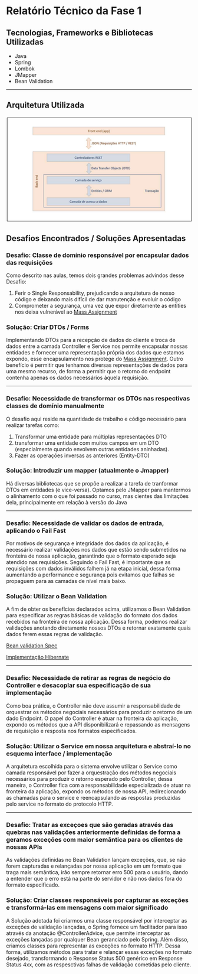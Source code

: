 # Relatório Técnico da Fase 1

## Tecnologias, Frameworks e Bibliotecas Utilizadas 
- Java
- Spring
- Lombok 
- JMapper
- Bean Validation
---

## Arquitetura Utilizada 
![](2023-06-16-20-10-00.png)

## Desafios Encontrados / Soluções Apresentadas
### Desafio: Classe de domínio responsável por encapsular dados das requisições 
Como descrito nas aulas, temos dois grandes problemas advindos desse Desafio: 
1. Ferir o Single Responsability, prejudicando a arquitetura de nosso código e deixando mais difícil de dar manutenção e evoluir o código
2. Comprometer a segurança, uma vez que expor diretamente as entities nos deixa vulnerável ao [Mass Assignment](https://cheatsheetseries.owasp.org/cheatsheets/Mass_Assignment_Cheat_Sheet.html)

### Solução: Criar DTOs / Forms
Implementando DTOs para a recepção de dados do cliente e troca de dados entre a camada Controller e Service nos permite encapsular nossas entidades e fornecer uma representação própria dos dados que estamos expondo, esse encapsulamento nos protege do  [Mass Assignment](https://cheatsheetseries.owasp.org/cheatsheets/Mass_Assignment_Cheat_Sheet.html).
Outro benefício é permitir que tenhamos diversas representações de dados para uma mesmo recurso, de forma a permitir que o retorno do endpoint contenha apenas os dados necessários àquela requisição.



---
### Desafio: Necessidade de transformar os DTOs nas respectivas classes de domínio manualmente  
O desafio aqui reside na quantidade de trabalho e código necessário para realizar tarefas como: 
1. Transformar uma entidade para múltiplas representações DTO
2.  transformar uma entidade com muitos campos em um DTO (especialmente quando envolvem outras entidades aninhadas).  
3.  Fazer as operações inversas as anteriores (Entity-DTO)
### Solução: Introduzir um mapper (atualmente o Jmapper)
Há diversas bibliotecas que se propõe a realizar a tarefa de tranformar DTOs em entidades (e vice-versa). Optamos pelo JMapper para mantermos o alinhamento com o que foi passado no curso, mas cientes das limitações dela, principalmente em relação à versão do Java 

---
### Desafio: Necessidade de validar os dados de entrada, aplicando o Fail Fast 
Por motivos de segurança e integridade dos dados da aplicação, é necessário realizar validações nos dados que estão sendo submetidos na fronteira de nossa aplicação, garantindo que o formato esperado seja atendido nas requisições. Seguindo o Fail Fast, é importante que as requisições com dados inválidos falhem já na etapa inicial, dessa forma aumentando a performance e segurança pois evitamos que falhas se propaguem para as camadas de nível mais baixo. 
### Solução: Utilizar o Bean Validation
A fim de obter os benefícios declarados acima, utilizamos o Bean Validation para especificar as regras básicas de validação do formato dos dados recebidos na fronteira de nossa aplicação. Dessa forma, podemos realizar validações anotando diretamente nossos DTOs e retornar exatamente quais dados ferem essas regras de validação. 

[Bean validation Spec](https://beanvalidation.org/2.0-jsr380/)

[Implementação Hibernate](https://hibernate.org/validator/)


---
### Desafio: Necessidade de retirar as regras de negócio do Controller e desacoplar sua especificação de sua implementação 
Como boa prática, o Controller não deve assumir a responsabilidade de orquestrar os métodos negociais necessários para produzir o retorno de um dado Endpoint. 
O papel do Controller é atuar na fronteira da aplicação, expondo os métodos que a API disponibilizará e repassando as mensagens de requisição e resposta nos formatos especificados. 

### Solução: Utilizar o Service em nossa arquitetura e abstraí-lo no esquema interface / implementação 
A arquitetura escolhida para o sistema envolve utilizar o Service como camada responsável por fazer a orquestração dos métodos negociais necessários para produzir o retorno esperado pelo Controller, dessa maneira, o Controller fica com a responsabilidade especializada de atuar na fronteira da aplicação, expondo os métodos de nossa API, redirecionando as chamadas para o service e reencapsulando as respostas produzidas pelo service no formato do protocolo HTTP.

---
### Desafio: Tratar as exceçoes que são geradas através das quebras nas validações anteriormente definidas de forma a geramos exceções com maior semântica para os clientes de nossas APIs
As validações definidas no Bean Validation lançam exceções, que, se não forem capturadas e relançadas por nossa aplicação em um formato que traga mais semântica, irão sempre retornar erro 500 para o usuário, dando a entender que o erro está na parte do servidor e não nos dados fora do formato especificado.
### Solução: Criar classes responsáveis por capturar as exceções e transformá-las em mensagens com maior significado
A Solução adotada foi criarmos uma classe responsável por interceptar as exceções de validação lançadas, o Spring fornece um facilitador para isso através da anotação @ControllerAdvice, que permite interceptar as exceções lançadas por qualquer Bean geranciado pelo Spring.
Além disso, criamos classes para representar as exceções no formato HTTP.
Dessa forma, utilizamos métodos para tratar e relançar essas exceções no formato desejado, transformando o Response Status 500 genérico em Response Status 4xx, com as respesctivas falhas de validação cometidas pelo cliente.

